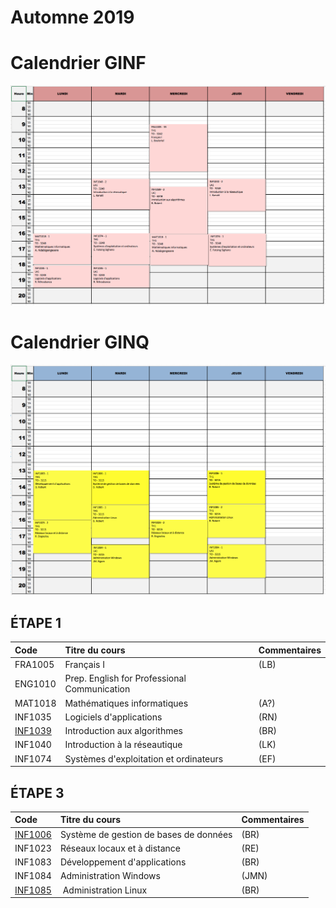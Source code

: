 # Automne 2019

# Calendrier GINF
![alt tag](./GINF19A.png)


# Calendrier GINQ
![alt tag](./GINQ19A.png)

## ÉTAPE 1

|     Code	                                                     | Titre du cours                               | Commentaires           |
|:---------------------------------------------------------------|:-------------------------------------------- |:-----------------------| 
| FRA1005	                                                       | Français I                                   | (LB)                   |
| ENG1010	                                                       | Prep. English for Professional Communication |                        |
| MAT1018	                                                       | Mathématiques informatiques                  | (A?)                   |
| INF1035	                                                       | Logiciels d'applications                     | (RN)                   |
| [INF1039](https://github.com/CollegeBoreal/INF1039-202-19A-01) | Introduction aux algorithmes                 | (BR)                   |
| INF1040	                                                       | Introduction à la réseautique                | (LK)                   |
| INF1074	                                                       | Systèmes d'exploitation et ordinateurs       | (EF)                   |

## ÉTAPE 3

|     Code	                                                     | Titre du cours                               | Commentaires           |
|:---------------------------------------------------------------|:-------------------------------------------- |:-----------------------| 
| [INF1006](https://github.com/CollegeBoreal/INF1006-202-19A-02) | Système de gestion de bases de données       |  (BR)                  |
| INF1023                                                        | Réseaux locaux et à distance                 |  (RE)                  |
| INF1083                                                        | Développement d'applications                 |  (BR)                  |
| INF1084                                                        | Administration Windows                       |  (JMN)                 |
| [INF1085](https://github.com/CollegeBoreal/INF1085-201-19A-02) | Administration Linux                         |  (BR)                  |

